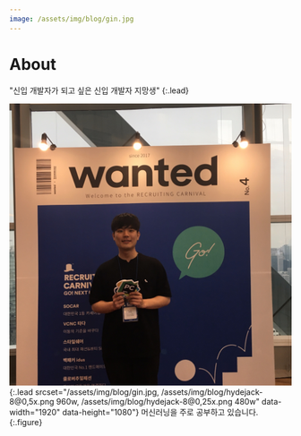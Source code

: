 ```yaml
---
image: /assets/img/blog/gin.jpg
---
```


# About

"신입 개발자가 되고 싶은 신입 개발자 지망생"
{:.lead}

![Screenshot](assets/img/blog/gin.jpg){:.lead srcset="/assets/img/blog/gin.jpg, /assets/img/blog/hydejack-8@0,5x.png 960w, /assets/img/blog/hydejack-8@0,25x.png 480w" data-width="1920" data-height="1080"}
머신러닝을 주로 공부하고 있습니다.
{:.figure}


